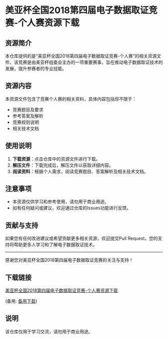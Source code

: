 # 美亚杯全国2018第四届电子数据取证竞赛-个人赛资源下载

## 资源简介

本仓库提供的是“美亚杯全国2018第四届电子数据取证竞赛-个人赛”的相关资源文件。该竞赛是由美亚杯组委会主办的一项重要赛事，旨在推动电子数据取证技术的发展，提升参赛者的专业技能。

## 资源内容

本资源文件包含了竞赛个人赛的相关资料，具体内容包括但不限于：

- 竞赛题目及要求
- 参考答案及解析
- 竞赛规则说明
- 相关技术文档

## 使用说明

1. **下载资源**：点击仓库中的资源文件进行下载。
2. **解压文件**：下载完成后，解压文件以获取详细内容。
3. **阅读资料**：根据个人需求，阅读竞赛题目、答案解析及相关技术文档。

## 注意事项

- 本资源仅供学习和参考使用，请勿用于商业用途。
- 如有任何疑问或建议，欢迎通过仓库的Issues功能进行反馈。

## 贡献与支持

如果您有任何改进建议或希望贡献更多相关资源，欢迎提交Pull Request。您的支持将帮助更多人学习和了解电子数据取证技术。

---

感谢您对美亚杯全国2018第四届电子数据取证竞赛的关注与支持！

## 下载链接
[美亚杯全国2018第四届电子数据取证竞赛-个人赛资源下载](https://pan.quark.cn/s/2dd45f063801) 

(备用: [备用下载](https://pan.baidu.com/s/1cooFHCfSJO1b_hNn4UuAZw?pwd=1234))

## 说明

该仓库仅用于学习交流，请勿用于商业用途。
